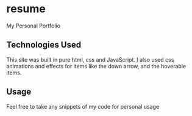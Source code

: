 # resume

My Personal Portfolio

## Technologies Used

This site was built in pure html, css and JavaScript. I also used css animations and effects for items like the down arrow, and the hoverable items.

## Usage

Feel free to take any snippets of my code for personal usage
